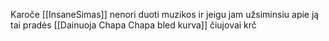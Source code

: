 Karoče [[InsaneSimas]] nenori duoti muzikos ir jeigu jam užsiminsiu apie ją tai pradės [[Dainuoja Chapa Chapa bled kurva]] čiujovai krč